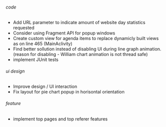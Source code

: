 ###### code
* Add URL parameter to indicate amount of website day statistics requested
* Consider using Fragment API for popup windows
* Create custom view for agenda items to replace dynamicly built views as on line 465 (MainAclivity)
* Find better sollution instead of disabling UI during line graph animation. 
  (reason for disabling - William chart animation is not thread safe)
* implement JUnit tests

###### ui design
* Improve design / UI interaction
* Fix layout for pie chart popup in horisontal orientation

###### feature
* implement top pages and top referer features

